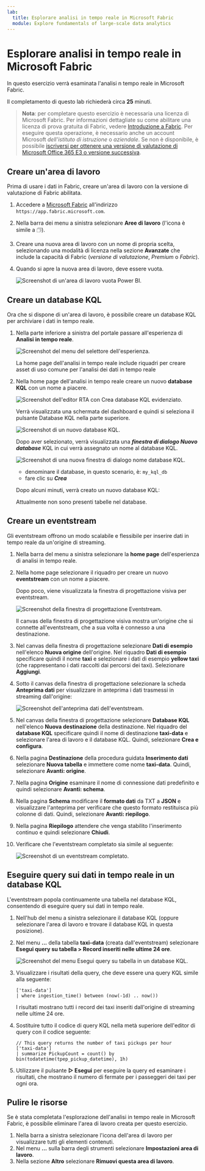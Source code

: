```yaml
---
lab:
  title: Esplorare analisi in tempo reale in Microsoft Fabric
  module: Explore fundamentals of large-scale data analytics
---
```


# Esplorare analisi in tempo reale in Microsoft Fabric

In questo esercizio verrà esaminata l'analisi n tempo reale in Microsoft Fabric.

Il completamento di questo lab richiederà circa **25** minuti.

> **Nota**: per completare questo esercizio è necessaria una licenza di Microsoft Fabric. Per informazioni dettagliate su come abilitare una licenza di prova gratuita di Fabric, vedere [Introduzione a Fabric](https://learn.microsoft.com/fabric/get-started/fabric-trial). Per eseguire questa operazione, è necessario anche un account Microsoft *dell'istituto di istruzione* o *aziendale*. Se non è disponibile, è possibile [iscriversi per ottenere una versione di valutazione di Microsoft Office 365 E3 o versione successiva](https://www.microsoft.com/microsoft-365/business/compare-more-office-365-for-business-plans).

## Creare un'area di lavoro

Prima di usare i dati in Fabric, creare un'area di lavoro con la versione di valutazione di Fabric abilitata.

1. Accedere a [Microsoft Fabric](https://app.fabric.microsoft.com) all'indirizzo `https://app.fabric.microsoft.com`.
2. Nella barra dei menu a sinistra selezionare **Aree di lavoro** (l'icona è simile a &#128455;).
3. Creare una nuova area di lavoro con un nome di propria scelta, selezionando una modalità di licenza nella sezione **Avanzate** che include la capacità di Fabric (*versione di valutazione*, *Premium* o *Fabric*).
4. Quando si apre la nuova area di lavoro, deve essere vuota.

    ![Screenshot di un'area di lavoro vuota Power BI.](./images/new-workspace.png)

## Creare un database KQL

Ora che si dispone di un'area di lavoro, è possibile creare un database KQL per archiviare i dati in tempo reale.

1. Nella parte inferiore a sinistra del portale passare all'esperienza di **Analisi in tempo reale**.

    ![Screenshot del menu del selettore dell'esperienza.](./images/fabric-real-time.png)

    La home page dell'analisi in tempo reale include riquadri per creare asset di uso comune per l'analisi dei dati in tempo reale

2. Nella home page dell'analisi in tempo reale creare un nuovo **database KQL** con un nome a piacere.

    ![Screenshot dell'editor RTA con Crea database KQL evidenziato.](./images/create-kql-db.png)

   Verrà visualizzata una schermata del dashboard e quindi si seleziona il pulsante Database KQL nella parte superiore.

    ![Screenshot di un nuovo database KQL.](./images/kql-database.png)

    Dopo aver selezionato, verrà visualizzata una ***finestra di dialogo Nuovo database*** KQL in cui verrà assegnato un nome al database KQL.

    ![Screenshot di una nuova finestra di dialogo nome database KQL.](./images/name-kql-db.png)

   - denominare il database, in questo scenario, è: `my_kql_db`
   - fare clic su ***Crea***
  
    Dopo alcuni minuti, verrà creato un nuovo database KQL:

    Attualmente non sono presenti tabelle nel database.

## Creare un eventstream

Gli eventstream offrono un modo scalabile e flessibile per inserire dati in tempo reale da un'origine di streaming.

1. Nella barra del menu a sinistra selezionare la **home page** dell'esperienza di analisi in tempo reale.
1. Nella home page selezionare il riquadro per creare un nuovo **eventstream** con un nome a piacere.

    Dopo poco, viene visualizzata la finestra di progettazione visiva per eventstream.

    ![Screenshot della finestra di progettazione Eventstream.](./images/eventstream-designer.png)

    Il canvas della finestra di progettazione visiva mostra un'origine che si connette all'eventstream, che a sua volta è connesso a una destinazione.

1. Nel canvas della finestra di progettazione selezionare **Dati di esempio** nell'elenco **Nuova origine** dell'origine. Nel riquadro **Dati di esempio** specificare quindi il nome **taxi** e selezionare i dati di esempio **yellow taxi** (che rappresentano i dati raccolti dai percorsi dei taxi). Selezionare **Aggiungi**.
1. Sotto il canvas della finestra di progettazione selezionare la scheda **Anteprima dati** per visualizzare in anteprima i dati trasmessi in streaming dall'origine:

    ![Screenshot dell'anteprima dati dell'eventstream.](./images/eventstream-preview.png)

1. Nel canvas della finestra di progettazione selezionare **Database KQL** nell'elenco **Nuova destinazione** della destinazione. Nel riquadro del **database KQL** specificare quindi il nome di destinazione **taxi-data** e selezionare l'area di lavoro e il database KQL. Quindi, selezionare **Crea e configura**.
1. Nella pagina **Destinazione** della procedura guidata **Inserimento dati** selezionare **Nuova tabella** e immettere come nome **taxi-data**. Quindi, selezionare **Avanti: origine**.
1. Nella pagina **Origine** esaminare il nome di connessione dati predefinito e quindi selezionare **Avanti: schema**.
1. Nella pagina **Schema** modificare il **formato dati** da TXT a **JSON** e visualizzare l'anteprima per verificare che questo formato restituisca più colonne di dati. Quindi, selezionare **Avanti: riepilogo**.
1. Nella pagina **Riepilogo** attendere che venga stabilito l'inserimento continuo e quindi selezionare **Chiudi**.
1. Verificare che l'eventstream completato sia simile al seguente:

    ![Screenshot di un eventstream completato.](./images/complete-eventstream.png)

## Eseguire query sui dati in tempo reale in un database KQL

L'eventstream popola continuamente una tabella nel database KQL, consentendo di eseguire query sui dati in tempo reale.

1. Nell'hub del menu a sinistra selezionare il database KQL (oppure selezionare l'area di lavoro e trovare il database KQL in questa posizione).
1. Nel menu **...** della tabella **taxi-data** (creata dall'eventstream) selezionare **Esegui query su tabella > Record inseriti nelle ultime 24 ore**.

    ![Screenshot del menu Esegui query su tabella in un database KQL.](./images/kql-query.png)

1. Visualizzare i risultati della query, che deve essere una query KQL simile alla seguente:

    ```kql
    ['taxi-data']
    | where ingestion_time() between (now(-1d) .. now())
    ```

    I risultati mostrano tutti i record dei taxi inseriti dall'origine di streaming nelle ultime 24 ore.

1. Sostituire tutto il codice di query KQL nella metà superiore dell'editor di query con il codice seguente:

    ```kql
    // This query returns the number of taxi pickups per hour
    ['taxi-data']
    | summarize PickupCount = count() by bin(todatetime(tpep_pickup_datetime), 1h)
    ```

1. Utilizzare il pulsante **▷ Esegui** per eseguire la query ed esaminare i risultati, che mostrano il numero di fermate per i passeggeri dei taxi per ogni ora.

## Pulire le risorse

Se è stata completata l'esplorazione dell'analisi in tempo reale in Microsoft Fabric, è possibile eliminare l'area di lavoro creata per questo esercizio.

1. Nella barra a sinistra selezionare l'icona dell'area di lavoro per visualizzare tutti gli elementi contenuti.
2. Nel menu **...** sulla barra degli strumenti selezionare **Impostazioni area di lavoro**.
3. Nella sezione **Altro** selezionare **Rimuovi questa area di lavoro**.
